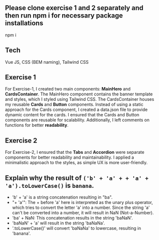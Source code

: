 **Please clone exercise 1 and 2 separately and then run npm i for necessary package installations**
---
npm i

Tech
---
Vue JS, CSS (BEM naming), Tailwind CSS

Exercise 1
---

For Exercise-1, I created two main components: **MainHero** and **CardsContainer**. The MainHero component contains the banner template and styles, which I styled using Tailwind CSS. The CardsContainer houses my reusable **Cards** and **Button** components. Instead of using a static approach for the Cards component, I created a data.json file to provide dynamic content for the cards. I ensured that the Cards and Button components are reusable for scalability. Additionally, I left comments on functions for better **readability**.

Exercise 2
---
For Exercise-2, I ensured that the **Tabs** and **Accordion** were separate components for better readability and maintainability. I applied a minimalistic approach to the styles, as simple UX is more user-friendly.

Explain why the result of `('b' + 'a' + + 'a' + 'a').toLowerCase()` is `banana`.
---
* 'b' + 'a' is a string concatenation resulting in "ba".
* "+ 'a'": The + before 'a' here is interpreted as the unary plus operator, which tries to convert the letter 'a' into a number. Since the string 'a' can't be converted into a number, it will result in NaN (Not-a-Number).
* 'ba' + NaN: This concatenation results in the string 'baNaN'.
* 'baNaN' + 'a' will result in the string 'baNaNa'.
* '.toLowerCase()' will convert 'baNaNa' to lowercase, resulting in 'banana'.
